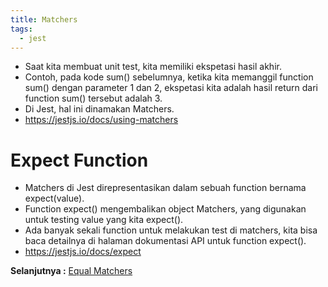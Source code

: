 ```yaml
---
title: Matchers
tags:
  - jest
---
```


- Saat kita membuat unit test, kita memiliki ekspetasi hasil akhir.
- Contoh, pada kode sum() sebelumnya, ketika kita memanggil function sum() dengan parameter 1 dan 2, ekspetasi kita adalah hasil return dari function sum() tersebut adalah 3.
- Di Jest, hal ini dinamakan Matchers.
- https://jestjs.io/docs/using-matchers

# Expect Function

- Matchers di Jest direpresentasikan dalam sebuah function bernama expect(value).
- Function expect() mengembalikan object Matchers, yang digunakan untuk testing value yang kita expect().
- Ada banyak sekali function untuk melakukan test di matchers, kita bisa baca detailnya di halaman dokumentasi API untuk function expect().
- https://jestjs.io/docs/expect

**Selanjutnya :** [Equal Matchers](equalmatchers.md)